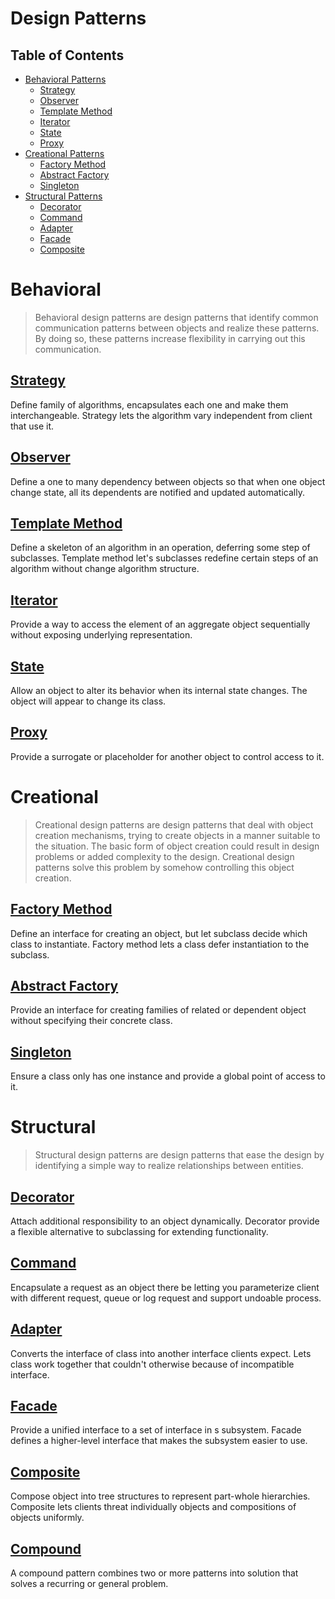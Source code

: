 # Design Patterns

## Table of Contents

* [Behavioral Patterns](#behavioral)
	* [Strategy](#strategy)
	* [Observer](#observer)
	* [Template Method](#template-method)
	* [Iterator](#iterator)
	* [State](#state)
	* [Proxy](#proxy)
* [Creational Patterns](#creational)
	* [Factory Method](#factory-method)
	* [Abstract Factory](#abstract-factory)
	* [Singleton](#singleton)
* [Structural Patterns](#structural)
	* [Decorator](#decorator)
	* [Command](#command)
	* [Adapter](#adapter)
	* [Facade](#facade)
	* [Composite](#composite)

Behavioral
==========

>Behavioral design patterns are design patterns that identify common communication patterns between objects and realize these patterns. By doing so, these patterns increase flexibility in carrying out this communication.

[Strategy](/src/main/kotlin/strategy)
-----------

Define family of algorithms, encapsulates each one and make them interchangeable. Strategy lets the algorithm vary independent from client that use it.

[Observer](/src/main/kotlin/observer)
--------

Define a one to many dependency between objects so that when one object change state, all its dependents are notified and updated automatically.

[Template Method](/src/main/kotlin/template-method)
--------

Define a skeleton of an algorithm in an operation, deferring some step of subclasses. Template method let's subclasses redefine certain steps of an algorithm without change algorithm structure.

[Iterator](/src/main/kotlin/iterator)
--------

Provide a way to access the element of an aggregate object sequentially without exposing underlying representation.

[State](/src/main/kotlin/state)
--------

Allow an object to alter its behavior when its internal state changes. The object will appear to change its class.

[Proxy](/src/main/kotlin/proxy)
--------

Provide a surrogate or placeholder for another object to control access to it.

Creational
==========
>Creational design patterns are design patterns that deal with object creation mechanisms, trying to create objects in a manner suitable to the situation. The basic form of object creation could result in design problems or added complexity to the design. Creational design patterns solve this problem by somehow controlling this object creation.

[Factory Method](/src/main/kotlin/factory/factory)
--------

Define an interface for creating an object, but let subclass decide which class to instantiate. Factory method lets a class defer instantiation to the subclass.

[Abstract Factory](/src/main/kotlin/factory/abstractfactory)
--------

Provide an interface for creating families of related or dependent object without specifying their concrete class.

[Singleton](/src/main/kotlin/singleton)
--------

Ensure a class only has one instance and provide a global point of access to it.


Structural
==========

>Structural design patterns are design patterns that ease the design by identifying a simple way to realize relationships between entities.

[Decorator](/src/main/kotlin/decorator)
--------

Attach additional responsibility to an object dynamically. Decorator provide a flexible alternative to subclassing for extending functionality.

[Command](/src/main/kotlin/command)
--------

Encapsulate a request as an object there be letting you parameterize client with different request, queue or log request and support undoable process.

[Adapter](/src/main/kotlin/adapter)
--------

Converts the interface of class into another interface clients expect. Lets class work together that couldn't otherwise because of incompatible interface.

[Facade](/src/main/kotlin/facade)
--------

Provide a unified interface to a set of interface in s subsystem. Facade defines a higher-level interface that makes the subsystem easier to use.

[Composite](/src/main/kotlin/composite)
--------

Compose object into tree structures to represent part-whole hierarchies. Composite lets clients threat individually objects and compositions of objects uniformly.

[Compound](/src/main/kotlin/compound)
--------

A compound pattern combines two or more patterns into solution that solves a recurring or general problem.